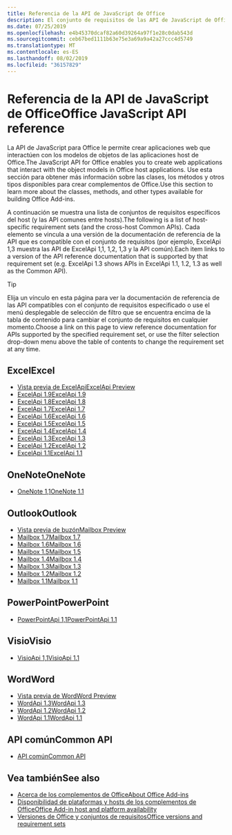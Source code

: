 ```yaml
---
title: Referencia de la API de JavaScript de Office
description: El conjunto de requisitos de las API de JavaScript de Office por host
ms.date: 07/25/2019
ms.openlocfilehash: e4b45370dcaf82a60d39264a97f1e28c0dab543d
ms.sourcegitcommit: ceb67bed1111b63e75e3a69a9a42a27ccc4d5749
ms.translationtype: MT
ms.contentlocale: es-ES
ms.lasthandoff: 08/02/2019
ms.locfileid: "36157829"
---
```

# <a name="office-javascript-api-reference"></a><span data-ttu-id="b4562-103">Referencia de la API de JavaScript de Office</span><span class="sxs-lookup"><span data-stu-id="b4562-103">Office JavaScript API reference</span></span>

<span data-ttu-id="b4562-104">La API de JavaScript para Office le permite crear aplicaciones web que interactúen con los modelos de objetos de las aplicaciones host de Office.</span><span class="sxs-lookup"><span data-stu-id="b4562-104">The JavaScript API for Office enables you to create web applications that interact with the object models in Office host applications.</span></span> <span data-ttu-id="b4562-105">Use esta sección para obtener más información sobre las clases, los métodos y otros tipos disponibles para crear complementos de Office.</span><span class="sxs-lookup"><span data-stu-id="b4562-105">Use this section to learn more about the classes, methods, and other types available for building Office Add-ins.</span></span>

<span data-ttu-id="b4562-106">A continuación se muestra una lista de conjuntos de requisitos específicos del host (y las API comunes entre hosts).</span><span class="sxs-lookup"><span data-stu-id="b4562-106">The following is a list of host-specific requirement sets (and the cross-host Common APIs).</span></span> <span data-ttu-id="b4562-107">Cada elemento se vincula a una versión de la documentación de referencia de la API que es compatible con el conjunto de requisitos (por ejemplo, ExcelApi 1,3 muestra las API de ExcelApi 1,1, 1,2, 1,3 y la API común).</span><span class="sxs-lookup"><span data-stu-id="b4562-107">Each item links to a version of the API reference documentation that is supported by that requirement set (e.g. ExcelApi 1.3 shows APIs in ExcelApi 1.1, 1.2, 1.3 as well as the Common API).</span></span>

> [!TIP]
> <span data-ttu-id="b4562-108">Elija un vínculo en esta página para ver la documentación de referencia de las API compatibles con el conjunto de requisitos especificado o use el menú desplegable de selección de filtro que se encuentra encima de la tabla de contenido para cambiar el conjunto de requisitos en cualquier momento.</span><span class="sxs-lookup"><span data-stu-id="b4562-108">Choose a link on this page to view reference documentation for APIs supported by the specified requirement set, or use the filter selection drop-down menu above the table of contents to change the requirement set at any time.</span></span>

## <a name="excel"></a><span data-ttu-id="b4562-109">Excel</span><span class="sxs-lookup"><span data-stu-id="b4562-109">Excel</span></span>

- [<span data-ttu-id="b4562-110">Vista previa de ExcelApi</span><span class="sxs-lookup"><span data-stu-id="b4562-110">ExcelApi Preview</span></span>](/javascript/api/excel?view=excel-js-preview)
- [<span data-ttu-id="b4562-111">ExcelApi 1.9</span><span class="sxs-lookup"><span data-stu-id="b4562-111">ExcelApi 1.9</span></span>](/javascript/api/excel?view=excel-js-1.9)
- [<span data-ttu-id="b4562-112">ExcelApi 1.8</span><span class="sxs-lookup"><span data-stu-id="b4562-112">ExcelApi 1.8</span></span>](/javascript/api/excel?view=excel-js-1.8)
- [<span data-ttu-id="b4562-113">ExcelApi 1.7</span><span class="sxs-lookup"><span data-stu-id="b4562-113">ExcelApi 1.7</span></span>](/javascript/api/excel?view=excel-js-1.7)
- [<span data-ttu-id="b4562-114">ExcelApi 1.6</span><span class="sxs-lookup"><span data-stu-id="b4562-114">ExcelApi 1.6</span></span>](/javascript/api/excel?view=excel-js-1.6)
- [<span data-ttu-id="b4562-115">ExcelApi 1.5</span><span class="sxs-lookup"><span data-stu-id="b4562-115">ExcelApi 1.5</span></span>](/javascript/api/excel?view=excel-js-1.5)
- [<span data-ttu-id="b4562-116">ExcelApi 1.4</span><span class="sxs-lookup"><span data-stu-id="b4562-116">ExcelApi 1.4</span></span>](/javascript/api/excel?view=excel-js-1.4)
- [<span data-ttu-id="b4562-117">ExcelApi 1.3</span><span class="sxs-lookup"><span data-stu-id="b4562-117">ExcelApi 1.3</span></span>](/javascript/api/excel?view=excel-js-1.3)
- [<span data-ttu-id="b4562-118">ExcelApi 1.2</span><span class="sxs-lookup"><span data-stu-id="b4562-118">ExcelApi 1.2</span></span>](/javascript/api/excel?view=excel-js-1.2)
- [<span data-ttu-id="b4562-119">ExcelApi 1.1</span><span class="sxs-lookup"><span data-stu-id="b4562-119">ExcelApi 1.1</span></span>](/javascript/api/excel?view=excel-js-1.1)

## <a name="onenote"></a><span data-ttu-id="b4562-120">OneNote</span><span class="sxs-lookup"><span data-stu-id="b4562-120">OneNote</span></span>

- [<span data-ttu-id="b4562-121">OneNote 1,1</span><span class="sxs-lookup"><span data-stu-id="b4562-121">OneNote 1.1</span></span>](/javascript/api/onenote?view=onenote-js-1.1)

## <a name="outlook"></a><span data-ttu-id="b4562-122">Outlook</span><span class="sxs-lookup"><span data-stu-id="b4562-122">Outlook</span></span>

- [<span data-ttu-id="b4562-123">Vista previa de buzón</span><span class="sxs-lookup"><span data-stu-id="b4562-123">Mailbox Preview</span></span>](/javascript/api/outlook?view=outlook-js-preview)
- [<span data-ttu-id="b4562-124">Mailbox 1.7</span><span class="sxs-lookup"><span data-stu-id="b4562-124">Mailbox 1.7</span></span>](/javascript/api/outlook?view=outlook-js-1.7)
- [<span data-ttu-id="b4562-125">Mailbox 1.6</span><span class="sxs-lookup"><span data-stu-id="b4562-125">Mailbox 1.6</span></span>](/javascript/api/outlook?view=outlook-js-1.6)
- [<span data-ttu-id="b4562-126">Mailbox 1.5</span><span class="sxs-lookup"><span data-stu-id="b4562-126">Mailbox 1.5</span></span>](/javascript/api/outlook?view=outlook-js-1.5)
- [<span data-ttu-id="b4562-127">Mailbox 1.4</span><span class="sxs-lookup"><span data-stu-id="b4562-127">Mailbox 1.4</span></span>](/javascript/api/outlook?view=outlook-js-1.4)
- [<span data-ttu-id="b4562-128">Mailbox 1.3</span><span class="sxs-lookup"><span data-stu-id="b4562-128">Mailbox 1.3</span></span>](/javascript/api/outlook?view=outlook-js-1.3)
- [<span data-ttu-id="b4562-129">Mailbox 1.2</span><span class="sxs-lookup"><span data-stu-id="b4562-129">Mailbox 1.2</span></span>](/javascript/api/outlook?view=outlook-js-1.2)
- [<span data-ttu-id="b4562-130">Mailbox 1.1</span><span class="sxs-lookup"><span data-stu-id="b4562-130">Mailbox 1.1</span></span>](/javascript/api/outlook?view=outlook-js-1.1)

## <a name="powerpoint"></a><span data-ttu-id="b4562-131">PowerPoint</span><span class="sxs-lookup"><span data-stu-id="b4562-131">PowerPoint</span></span>

- [<span data-ttu-id="b4562-132">PowerPointApi 1,1</span><span class="sxs-lookup"><span data-stu-id="b4562-132">PowerPointApi 1.1</span></span>](/javascript/api/powerpoint?view=powerpoint-js-1.1)

## <a name="visio"></a><span data-ttu-id="b4562-133">Visio</span><span class="sxs-lookup"><span data-stu-id="b4562-133">Visio</span></span>

- [<span data-ttu-id="b4562-134">VisioApi 1,1</span><span class="sxs-lookup"><span data-stu-id="b4562-134">VisioApi 1.1</span></span>](/javascript/api/visio?view=visio-js-1.1)

## <a name="word"></a><span data-ttu-id="b4562-135">Word</span><span class="sxs-lookup"><span data-stu-id="b4562-135">Word</span></span>

- [<span data-ttu-id="b4562-136">Vista previa de Word</span><span class="sxs-lookup"><span data-stu-id="b4562-136">Word Preview</span></span>](/javascript/api/word?view=word-js-preview)
- [<span data-ttu-id="b4562-137">WordApi 1.3</span><span class="sxs-lookup"><span data-stu-id="b4562-137">WordApi 1.3</span></span>](/javascript/api/word?view=word-js-1.3)
- [<span data-ttu-id="b4562-138">WordApi 1.2</span><span class="sxs-lookup"><span data-stu-id="b4562-138">WordApi 1.2</span></span>](/javascript/api/word?view=word-js-1.2)
- [<span data-ttu-id="b4562-139">WordApi 1.1</span><span class="sxs-lookup"><span data-stu-id="b4562-139">WordApi 1.1</span></span>](/javascript/api/word?view=word-js-1.1)

## <a name="common-api"></a><span data-ttu-id="b4562-140">API común</span><span class="sxs-lookup"><span data-stu-id="b4562-140">Common API</span></span>

- [<span data-ttu-id="b4562-141">API común</span><span class="sxs-lookup"><span data-stu-id="b4562-141">Common API</span></span>](/javascript/api/office?view=common-js)

## <a name="see-also"></a><span data-ttu-id="b4562-142">Vea también</span><span class="sxs-lookup"><span data-stu-id="b4562-142">See also</span></span>

- [<span data-ttu-id="b4562-143">Acerca de los complementos de Office</span><span class="sxs-lookup"><span data-stu-id="b4562-143">About Office Add-ins</span></span>](/office/dev/add-ins/overview)
- [<span data-ttu-id="b4562-144">Disponibilidad de plataformas y hosts de los complementos de Office</span><span class="sxs-lookup"><span data-stu-id="b4562-144">Office Add-in host and platform availability</span></span>](/office/dev/add-ins/overview/office-add-in-availability)
- [<span data-ttu-id="b4562-145">Versiones de Office y conjuntos de requisitos</span><span class="sxs-lookup"><span data-stu-id="b4562-145">Office versions and requirement sets</span></span>](/office/dev/add-ins/develop/office-versions-and-requirement-sets)
